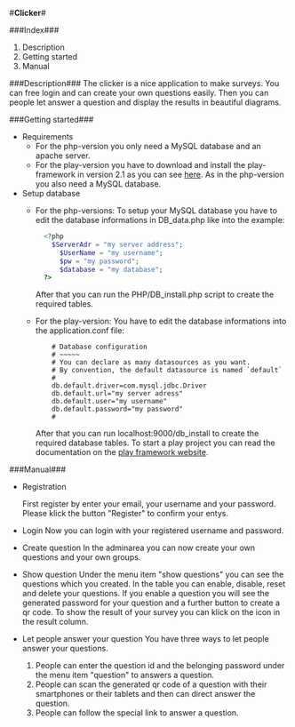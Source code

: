 #**Clicker**#

###Index###
1. Description
2. Getting started
3. Manual

###Description###
The clicker is a nice application to make surveys. You can free login and can create your own questions easily.
Then you can people let answer a question and display the results in beautiful diagrams.

###Getting started###
* Requirements
  - For the php-version you only need a MySQL database and an apache server.
  - For the play-version you have to download and install the play-framework in version 2.1 as you can see 
  	[here](http://www.playframework.com/documentation/2.1.1/Installing). As in the php-version you also need 
		a MySQL database.
* Setup database	
	- For the php-versions:
  	To setup your MySQL database you have to edit the database 
  	informations in DB_data.php like into the example: 
  

		```php
		  <?php
		    $ServerAdr = "my server address";
			  $UserName = "my username";
			  $pw = "my password";
			  $database = "my database";
		  ?>
		```
		After that you can run the PHP/DB_install.php script to create the required tables.
  	
	- For the play-version:
		You have to edit the database informations into the application.conf file:

		```
			# Database configuration
			# ~~~~~ 
			# You can declare as many datasources as you want.
			# By convention, the default datasource is named `default`
			#
			db.default.driver=com.mysql.jdbc.Driver
			db.default.url="my server adress"
			db.default.user="my username"
			db.default.password="my password"
			#
		```
		After that you can run localhost:9000/db_install to create the required database tables.
		To start a play project you can read the documentation on the [play framework website](http://www.playframework.com/documentation/2.1.1/PlayConsole).


###Manual###
* Registration

	First register by enter your email, your username and your password. Please klick the button "Register"
	to confirm your entys.
* Login
	Now you can login with your registered username and password.
* Create question
	In the adminarea you can now create your own questions and your own groups.
* Show question
	Under the menu item "show questions" you can see the questions which you created.
	In the table you can enable, disable, reset and delete your questions. If you enable a question you will see
	the generated password for your question and a further button to create a qr code. To show the result of your
	survey you can klick on the icon in the result column.
* Let people answer your question
	You have three ways to let people answer your questions.
	1. People can enter the question id and the belonging password under the menu item "question" to answers a question.
	2. People can scan the generated qr code of a question with their smartphones or their tablets and then can
		direct answer the question.
	3. People can follow the special link to answer a question.

